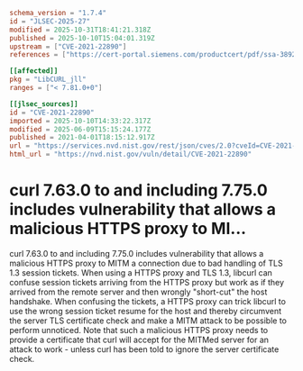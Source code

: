 ```toml
schema_version = "1.7.4"
id = "JLSEC-2025-27"
modified = 2025-10-31T18:41:21.318Z
published = 2025-10-10T15:04:01.319Z
upstream = ["CVE-2021-22890"]
references = ["https://cert-portal.siemens.com/productcert/pdf/ssa-389290.pdf", "https://curl.se/docs/CVE-2021-22890.html", "https://hackerone.com/reports/1129529", "https://lists.fedoraproject.org/archives/list/package-announce%40lists.fedoraproject.org/message/2ZC5BMIOKLBQJSFCHEDN2G2C2SH274BP/", "https://lists.fedoraproject.org/archives/list/package-announce%40lists.fedoraproject.org/message/ITVWPVGLFISU5BJC2BXBRYSDXTXE2YGC/", "https://lists.fedoraproject.org/archives/list/package-announce%40lists.fedoraproject.org/message/KQUIOYX2KUU6FIUZVB5WWZ6JHSSYSQWJ/", "https://security.gentoo.org/glsa/202105-36", "https://security.netapp.com/advisory/ntap-20210521-0007/", "https://www.oracle.com//security-alerts/cpujul2021.html", "https://cert-portal.siemens.com/productcert/pdf/ssa-389290.pdf", "https://curl.se/docs/CVE-2021-22890.html", "https://hackerone.com/reports/1129529", "https://lists.fedoraproject.org/archives/list/package-announce%40lists.fedoraproject.org/message/2ZC5BMIOKLBQJSFCHEDN2G2C2SH274BP/", "https://lists.fedoraproject.org/archives/list/package-announce%40lists.fedoraproject.org/message/ITVWPVGLFISU5BJC2BXBRYSDXTXE2YGC/", "https://lists.fedoraproject.org/archives/list/package-announce%40lists.fedoraproject.org/message/KQUIOYX2KUU6FIUZVB5WWZ6JHSSYSQWJ/", "https://security.gentoo.org/glsa/202105-36", "https://security.netapp.com/advisory/ntap-20210521-0007/", "https://www.oracle.com//security-alerts/cpujul2021.html"]

[[affected]]
pkg = "LibCURL_jll"
ranges = ["< 7.81.0+0"]

[[jlsec_sources]]
id = "CVE-2021-22890"
imported = 2025-10-10T14:33:22.317Z
modified = 2025-06-09T15:15:24.177Z
published = 2021-04-01T18:15:12.917Z
url = "https://services.nvd.nist.gov/rest/json/cves/2.0?cveId=CVE-2021-22890"
html_url = "https://nvd.nist.gov/vuln/detail/CVE-2021-22890"
```

# curl 7.63.0 to and including 7.75.0 includes vulnerability that allows a malicious HTTPS proxy to MI...

curl 7.63.0 to and including 7.75.0 includes vulnerability that allows a malicious HTTPS proxy to MITM a connection due to bad handling of TLS 1.3 session tickets. When using a HTTPS proxy and TLS 1.3, libcurl can confuse session tickets arriving from the HTTPS proxy but work as if they arrived from the remote server and then wrongly "short-cut" the host handshake. When confusing the tickets, a HTTPS proxy can trick libcurl to use the wrong session ticket resume for the host and thereby circumvent the server TLS certificate check and make a MITM attack to be possible to perform unnoticed. Note that such a malicious HTTPS proxy needs to provide a certificate that curl will accept for the MITMed server for an attack to work - unless curl has been told to ignore the server certificate check.

